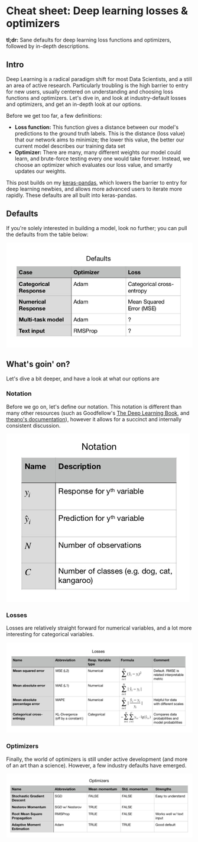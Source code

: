 # Cheat sheet: Deep learning losses & optimizers

**tl;dr:** Sane defaults for deep learning loss functions and optimizers, followed by in-depth descriptions. 

## Intro

Deep Learning is a radical paradigm shift for most Data Scientists, and a still an area of active research. 
Particularly troubling is the high barrier to entry for new users, usually centered on understanding and choosing 
loss functions and optimizers. Let's dive in, and look at industry-default losses and optimizers, and get an in-depth
look at our options. 

Before we get too far, a few definitions:

 - **Loss function:** This function gives a distance between our model's predictions to the ground truth labels.
 This is the distance (loss value) that our network aims to minimize; the lower this value, the better 
 our current model describes our training data set
 - **Optimizer:** There are many, many different weights our model could learn, and brute-force testing every one would 
 take forever. Instead, we choose an optimizer which evaluates our loss value, and smartly updates our weights. 

This post builds on my [keras-pandas](https://keras-pandas.readthedocs.io/en/latest/intro.html), which lowers the 
barrier to entry for deep learning newbies, and allows more advanced users to iterate more rapidly. These defaults 
are all built into keras-pandas.  

## Defaults

If you're solely interested in building a model, look no further; you can pull the defaults from the table below:

![](s/defaults.jpg)

## What's goin' on?

Let's dive a bit deeper, and have a look at what our options are

### Notation

Before we go on, let's define our notation. This notation is different than many other resources (such as Goodfellow's 
[The Deep Learning Book](https://www.deeplearningbook.org/), and 
[theano's documentation](http://deeplearning.net/software/theano/library/tensor/nnet/nnet.html#theano.tensor.nnet.nnet.categorical_crossentropy)), 
however it allows for a succinct and internally consistent discussion. 

![](s/notation.jpg)

### Losses

Losses are relatively straight forward for numerical variables, and a lot more interesting for categorical variables. 

![](s/losses.jpg)

### Optimizers

Finally, the world of optimizers is still under active development (and more of an art than a science). However, a few
industry defaults have emerged.

![](s/optimizers.jpg)
 